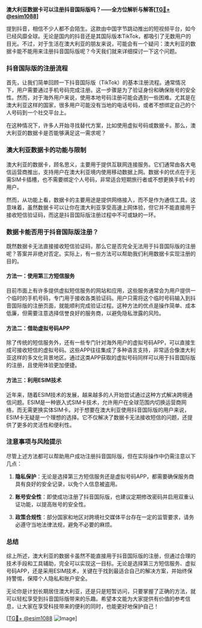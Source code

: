 **澳大利亚数据卡可以注册抖音国际版吗？——全方位解析与解答[[TG💪+ @esim1088](https://t.me/s/esim1088)]**

提到抖音，相信不少人都不会陌生。这款由中国字节跳动推出的短视频平台，如今已经风靡全球。无论是国内的抖音还是其国际版本TikTok，都吸引了无数用户的目光。不过，对于生活在澳大利亚的朋友来说，可能会有一个疑问：澳大利亚的数据卡能不能用来注册抖音国际版呢？今天我们就来详细探讨一下这个问题。

### 抖音国际版的注册流程

首先，让我们简单回顾一下抖音国际版（TikTok）的基本注册流程。通常情况下，用户需要通过手机号码完成注册。这一步骤是为了验证身份和确保账号的安全性。然而，对于海外用户来说，使用本地号码注册可能会遇到一些困难。尤其是在澳大利亚这样的国家，很多用户可能没有当地的电话号码，或者不想绑定自己的个人号码到一个社交平台上。

在这种情况下，许多人开始寻找替代方案，比如使用虚拟号码或数据卡。那么，澳大利亚的数据卡是否能够满足这一需求呢？

### 澳大利亚数据卡的功能与限制

澳大利亚的数据卡，顾名思义，主要用于提供互联网连接服务。它们通常由各大电信运营商推出，支持用户在澳大利亚境内使用移动数据上网。数据卡的优点在于无需SIM卡插槽，也不需要绑定个人号码，非常适合短期旅行者或不想更换手机卡的用户。

然而，从功能上看，数据卡的主要用途是提供网络接入，而不是作为通信工具。这意味着，虽然数据卡可以让你在澳大利亚享受高速上网体验，但它并不能直接用于接收短信验证码，而这是抖音国际版注册过程中不可或缺的一环。

### 数据卡能否用于抖音国际版注册？

既然数据卡无法直接接收短信验证码，那么它是否完全无法用于抖音国际版的注册呢？答案并非绝对否定。实际上，有一些方法可以帮助我们利用数据卡实现注册的目的。

#### 方法一：使用第三方短信服务

目前市面上有许多提供虚拟短信服务的网站和应用，这些服务通常会为用户提供一个临时的手机号码，专门用于接收各类验证码。用户只需将这个临时号码输入到抖音国际版的注册页面，就能顺利完成验证过程。这种方法的优点是操作简单、成本低廉，但需要注意选择信誉良好的服务商，以避免隐私泄露的风险。

#### 方法二：借助虚拟号码APP

除了传统的短信服务外，还有一些专门针对海外用户的虚拟号码APP，可以直接生成可接收短信的虚拟号码。这些APP往往集成了多种语言支持，非常适合像澳大利亚这样的多文化背景地区。通过这类APP获取的虚拟号码同样可以用于抖音国际版的注册，且使用体验更加便捷。

#### 方法三：利用ESIM技术

近年来，随着ESIM技术的发展，越来越多的人开始尝试通过这种方式解决跨境通信问题。ESIM是一种嵌入式SIM卡技术，允许用户在全球范围内切换运营商网络，而无需更换实体SIM卡。对于想要在澳大利亚使用抖音国际版的用户来说，ESIM卡无疑是一个理想的选择。它不仅解决了数据卡无法接收短信的问题，还提供了更多的灵活性和便利性。

### 注意事项与风险提示

尽管上述方法都可以帮助用户成功注册抖音国际版，但在实际操作中仍需注意以下几点：

1. **隐私保护**：无论是选择第三方短信服务还是虚拟号码APP，都需要确保服务商具有良好的安全记录，以免个人信息被盗用。
   
2. **账号安全性**：即使成功注册了抖音国际版，也建议定期修改密码并启用双重认证功能，以提高账号的安全性。

3. **政策合规性**：部分国家和地区对跨境社交媒体平台存在一定的监管要求，请务必遵守当地法律法规，避免不必要的麻烦。

### 总结

综上所述，澳大利亚的数据卡虽然不能直接用于抖音国际版的注册，但通过合理的技术手段和工具辅助，完全可以实现这一目标。无论是选择第三方短信服务、虚拟号码APP，还是采用ESIM技术，关键在于找到最适合自己的解决方案，并始终保持警惕，保障个人隐私和账户安全。

无论你是计划长期居住澳大利亚，还是只是短暂访问，只要掌握了正确的方法，就可以轻松享受到抖音国际版带来的乐趣。希望本文能为大家提供有价值的参考信息，让大家在享受科技带来的便利的同时，也能更好地保护自己！

[[TG💪+ @esim1088](https://t.me/s/esim1088) ![Image](https://i.postimg.cc/4NQfJmqS/Snipaste-2025-05-13-00-14-12.png)]